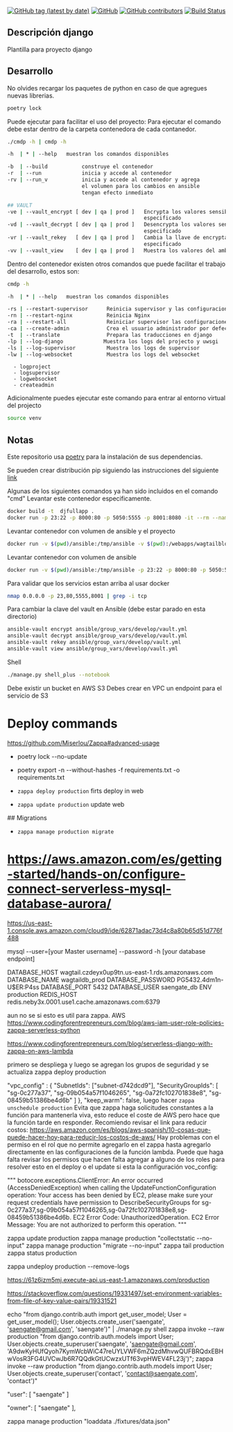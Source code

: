 [![GitHub tag (latest by date)](https://img.shields.io/github/v/tag/saengate/django)](https://github.com/saengate/django/releases/latest)
[![GitHub](https://img.shields.io/github/license/saengate/django)](LICENSE)
[![GitHub contributors](https://img.shields.io/github/contributors/saengate/django)](https://github.com/saengate/django/graphs/contributors)
[![Build Status](https://travis-ci.org/saengate/django.svg?branch=master)](https://travis-ci.org/saengate/django)

## Descripción django
Plantilla para proyecto django

## Desarrollo

No olvides recargar los paquetes de python en caso de que agregues nuevas librerias.
```sh
poetry lock
```

Puede ejecutar  para facilitar el uso del proyecto:
Para ejecutar el comando debe estar dentro de la carpeta contenedora de cada contanedor.
```sh
./cmdp -h | cmdp -h
```
```sh
-h  | * | --help   muestran los comandos disponibles

-b  | --build           construye el contenedor                         (docker build)
-r  | --run             inicia y accede al contenedor                   (docker run -it)
-rv | --run_v           inicia y accede al contenedor y agrega          (docker exec -it)
                        el volumen para los cambios en ansible
                        tengan efecto inmediato

## VAULT
-ve | --vault_encrypt [ dev | qa | prod ]   Encrypta los valores sensibles del ambiente     (ansible-vault encrypt)
                                            especificado
-vd | --vault_decrypt [ dev | qa | prod ]   Desencrypta los valores sensibles del ambiente  (ansible-vault decrypt)
                                            especificado
-vr | --vault_rekey   [ dev | qa | prod ]   Cambia la llave de encryptación del ambiente    (ansible-vault rekey)
                                            especificado
-vv | --vault_view    [ dev | qa | prod ]   Muestra los valores del ambiente especificado   (ansible-vault view)
```

Dentro del contenedor existen otros comandos que puede facilitar el trabajo del desarrollo, estos son:

```sh
cmdp -h
```
```sh
-h  | * | --help   muestran los comandos disponibles

-rs | --restart-supervisor      Reinicia supervisor y las configuraciones de los programas
-rn | --restart-nginx           Reinicia Nginx
-ra | --restart-all             Reiniciar supervisor las configuraciones de los programas y Nginx
-ca | --create-admin            Crea el usuario administrador por defecto de la aplicación
-t  | --translate               Prepara las traducciones en django
-lp | --log-django             Muestra los logs del projecto y uwsgi
-ls | --log-supervisor          Muestra los logs de supervisor
-lw | --log-websocket           Muestra los logs del websocket
```
      - logproject
      - logsupervisor
      - logwebsocket
      - createadmin
Adicionalmente puedes ejecutar este comando para entrar al entorno virtual del projecto
```sh
source venv
```

## Notas

Este repositorio usa [poetry](https://pypi.org/project/poetry/) para la instalación de sus dependencias.

Se pueden crear distribución pip siguiendo las instrucciones del siguiente [link](https://randomwalk.in/python/bash/2020/01/19/PoetryPackaging.html)

Algunas de los siguientes comandos ya han sido incluidos en el comando "cmd"
Levantar este contenedor especificamente.
```sh
docker build -t  djfullapp .
docker run -p 23:22 -p 8000:80 -p 5050:5555 -p 8001:8080 -it --rm --name djfullapp saengate/djfullapp
```

Levantar contenedor con volumen de ansible y el proyecto
```sh
docker run -v $(pwd)/ansible:/tmp/ansible -v $(pwd):/webapps/wagtailblog -p 23:22 -p 8000:80 -p 5050:5555 -p 8001:8080 --rm -it --name djfullapp djfullapp
```

Levantar contenedor con volumen de ansible
```sh
docker run -v $(pwd)/ansible:/tmp/ansible -p 23:22 -p 8000:80 -p 5050:5555 -p 8001:8080 --rm -it --name djfullapp djfullapp
```

Para validar que los servicios estan arriba al usar docker
```sh
nmap 0.0.0.0 -p 23,80,5555,8001 | grep -i tcp
```

Para cambiar la clave del vault en Ansible (debe estar parado en esta directorio)
```sh
ansible-vault encrypt ansible/group_vars/develop/vault.yml
ansible-vault decrypt ansible/group_vars/develop/vault.yml
ansible-vault rekey ansible/group_vars/develop/vault.yml
ansible-vault view ansible/group_vars/develop/vault.yml
```

Shell
```sh
./manage.py shell_plus --notebook
```

Debe existir un bucket en AWS S3
Debes crear en VPC un endpoint para el servicio de S3
# Deploy commands
https://github.com/Miserlou/Zappa#advanced-usage

* poetry lock --no-update
* poetry export -n --without-hashes -f requirements.txt -o requirements.txt

* `zappa deploy production` firts deploy in web

* `zappa update production` update web

## Migrations

* `zappa manage production migrate`



# https://aws.amazon.com/es/getting-started/hands-on/configure-connect-serverless-mysql-database-aurora/

https://us-east-1.console.aws.amazon.com/cloud9/ide/62871adac73d4c8a80b65d51d776f488

mysql --user=[your Master username] --password -h [your database endpoint]

DATABASE_HOST	wagtail.czdeyx0up9tn.us-east-1.rds.amazonaws.com
DATABASE_NAME	wagtaildb_prod
DATABASE_PASSWORD	PG5432.4dm1n-U$ER:P4ss
DATABASE_PORT	5432
DATABASE_USER	saengate_db
ENV	production
REDIS_HOST	redis.neby3x.0001.use1.cache.amazonaws.com:6379


aun no se si esto es util para zappa.
AWS
https://www.codingforentrepreneurs.com/blog/aws-iam-user-role-policies-zappa-serverless-python


https://www.codingforentrepreneurs.com/blog/serverless-django-with-zappa-on-aws-lambda

primero se despliega y luego se agregan los grupos de seguridad y se actualiza
zappa deploy production

"vpc_config" : {
      "SubnetIds": ["subnet-d742dcd9"],
      "SecurityGroupIds": [ "sg-0c277a37", "sg-09b054a57f1046265", "sg-0a72fc102701838e8", "sg-08459b51386be4d6b" ]
},
"keep_warm": false, luego hacer `zappa unschedule production` Evita que zappa haga solicitudes constantes a la función para mantenerla viva, esto reduce el coste de AWS pero hace que la función tarde en responder.
Recomiendo revisar el link para reducir costos:
https://aws.amazon.com/es/blogs/aws-spanish/10-cosas-que-puede-hacer-hoy-para-reducir-los-costos-de-aws/
Hay problemas con el permiso en el rol que no permite agregarlo en el zappa hasta agregarlo directamente en las configuraciones de la función lambda. Puede que haga falta revisar los permisos que hacen falta agregar a alguno de los roles para resolver esto en el deploy o el update si esta la configuración voc_config: 

"""
botocore.exceptions.ClientError: An error occurred (AccessDeniedException) when calling the UpdateFunctionConfiguration operation: Your access has been denied by EC2, please make sure your request credentials have permission to DescribeSecurityGroups for sg-0c277a37,sg-09b054a57f1046265,sg-0a72fc102701838e8,sg-08459b51386be4d6b. EC2 Error Code: UnauthorizedOperation. EC2 Error Message: You are not authorized to perform this operation.
"""

zappa update production
zappa manage production "collectstatic --no-input"
zappa manage production "migrate --no-input"
zappa tail production
zappa status production

zappa undeploy production --remove-logs

https://61z6izm5mj.execute-api.us-east-1.amazonaws.com/production




https://stackoverflow.com/questions/19331497/set-environment-variables-from-file-of-key-value-pairs/19331521



echo "from django.contrib.auth import get_user_model; User = get_user_model(); User.objects.create_user('saengate', 'saengate@gmail.com', 'saengate')" | ./manage.py shell
zappa invoke --raw production "from django.contrib.auth.models import User; User.objects.create_superuser('saengate', 'saengate@gmail.com', 'A9dwKyHUfQyoh7KymWcbWiC47reUYLVWF6mZQzdMhvwQUFBRQdxEBHwVosR3FG4UVCwJb6R7QQdkGtUCwzxUTf63vpHWEV4FL23j')";
zappa invoke --raw production "from django.contrib.auth.models import User; User.objects.create_superuser('contact', 'contact@saengate.com', 'contact')"

"user": [
"saengate"
]

"owner": [
"saengate"
],

zappa manage production "loaddata ./fixtures/data.json"